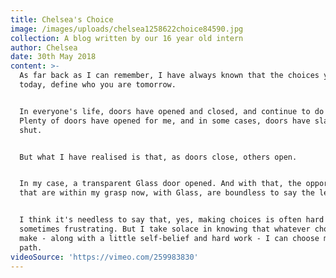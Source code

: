 ```yaml
---
title: Chelsea's Choice
image: /images/uploads/chelsea1258622choice84590.jpg
collection: A blog written by our 16 year old intern
author: Chelsea
date: 30th May 2018
content: >-
  As far back as I can remember, I have always known that the choices you make
  today, define who you are tomorrow.


  In everyone's life, doors have opened and closed, and continue to do so.
  Plenty of doors have opened for me, and in some cases, doors have slammed
  shut.


  But what I have realised is that, as doors close, others open.


  In my case, a transparent Glass door opened. And with that, the opportunities
  that are within my grasp now, with Glass, are boundless to say the least.


  I think it's needless to say that, yes, making choices is often hard and
  sometimes frustrating. But I take solace in knowing that whatever choice I
  make - along with a little self-belief and hard work - I can choose my own
  path.
videoSource: 'https://vimeo.com/259983830'
---
```



